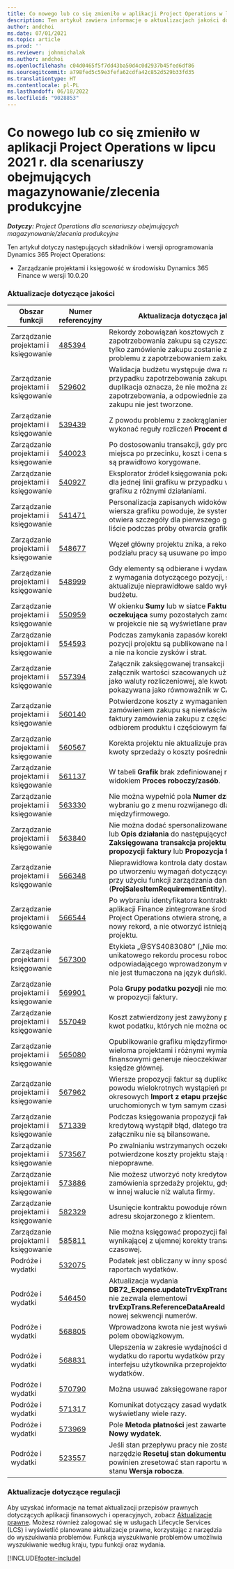 ```yaml
---
title: Co nowego lub co się zmieniło w aplikacji Project Operations w lipcu 2021 r. dla scenariuszy obejmujących magazynowanie/zlecenia produkcyjne
description: Ten artykuł zawiera informacje o aktualizacjach jakości dostępnych w wydaniu Project Operations w lipcu 2021 r. dla scenariuszy opartych na zasobach/produkcji.
author: andchoi
ms.date: 07/01/2021
ms.topic: article
ms.prod: ''
ms.reviewer: johnmichalak
ms.author: andchoi
ms.openlocfilehash: c04d0465f5f7dd43ba50d4c0d2937b45fed6df86
ms.sourcegitcommit: a798fed5c59e3fefa62cdfa42c852d529b33fd35
ms.translationtype: HT
ms.contentlocale: pl-PL
ms.lasthandoff: 06/18/2022
ms.locfileid: "9028853"
---
```

# <a name="whats-new-or-changed-in-project-operations-july-2021-for-stockedproduction-based-scenarios"></a>Co nowego lub co się zmieniło w aplikacji Project Operations w lipcu 2021 r. dla scenariuszy obejmujących magazynowanie/zlecenia produkcyjne

_**Dotyczy:** Project Operations dla scenariuszy obejmujących magazynowanie/zlecenia produkcyjne_

Ten artykuł dotyczy następujących składników i wersji oprogramowania Dynamics 365 Project Operations:

- Zarządzanie projektami i księgowość w środowisku Dynamics 365 Finance w wersji 10.0.20
 
### <a name="quality-updates"></a>Aktualizacje dotyczące jakości
                                                                                                                                                                                  
| Obszar funkcji                      | Numer referencyjny| Aktualizacja dotycząca jakości                                                                                                                                                                          |
|-----------------------------------|--------|---------------------------------------------------------------------------------------------------------------------------------------------------------------------------------|
| Zarządzanie projektami i księgowanie | [485394](https://fix.lcs.dynamics.com/Issue/Details/?bugId=485394) | Rekordy zobowiązań kosztowych z zapotrzebowania zakupu są czyszczone, gdy tylko zamówienie zakupu zostanie zwolnione z problemu z zapotrzebowaniem zakupu.                                                                           |
| Zarządzanie projektami i księgowanie | [529602](https://fix.lcs.dynamics.com/Issue/Details/?bugId=529602) | Walidacja budżetu występuje dwa razy w przypadku zapotrzebowania zakupu. Ta duplikacja oznacza, że nie można zamknąć zapotrzebowania, a odpowiednie zamówienie zakupu nie jest tworzone.                                                                                                                        |
| Zarządzanie projektami i księgowanie | [539439](https://fix.lcs.dynamics.com/Issue/Details/?bugId=539439) | Z powodu problemu z zaokrąglaniem nie można wykonać reguły rozliczeń **Procent do rozliczania**.                                                                              |
| Zarządzanie projektami i księgowanie | [540023](https://fix.lcs.dynamics.com/Issue/Details/?bugId=540023) | Po dostosowaniu transakcji, gdy procent ma miejsca po przecinku, koszt i cena sprzedaży nie są prawidłowo korygowane.                                      |
| Zarządzanie projektami i księgowanie | [540927](https://fix.lcs.dynamics.com/Issue/Details/?bugId=540927) | Eksplorator źródeł księgowania pokazuje godziny dla jednej linii grafiku w przypadku wielu wierszy grafiku z różnymi działaniami.                                      |
| Zarządzanie projektami i księgowanie | [541471](https://fix.lcs.dynamics.com/Issue/Details/?bugId=541471) | Personalizacja zapisanych widoków i szczegółów wiersza grafiku powoduje, że system zawsze otwiera szczegóły dla pierwszego grafiku na liście podczas próby otwarcia grafiku.  |
| Zarządzanie projektami i księgowanie | [548677](https://fix.lcs.dynamics.com/Issue/Details/?bugId=548677) | Węzeł główny projektu znika, a rekordy struktury podziału pracy są usuwane po imporcie.                                                                                             |
| Zarządzanie projektami i księgowanie | [548999](https://fix.lcs.dynamics.com/Issue/Details/?bugId=548999) | Gdy elementy są odbierane i wydawane w części z wymagania dotyczącego pozycji, system aktualizuje nieprawidłowe saldo wykorzystania budżetu. |
| Zarządzanie projektami i księgowanie | [550959](https://fix.lcs.dynamics.com/Issue/Details/?bugId=550959) | W okienku **Sumy** lub w siatce **Faktura oczekująca** sumy pozostałych zamówień zakupu w projekcie nie są wyświetlane prawidłowo.                                                                  |
| Zarządzanie projektami i księgowanie | [554593](https://fix.lcs.dynamics.com/Issue/Details/?bugId=554593) | Podczas zamykania zapasów korekty kosztów pozycji projektu są publikowane na koncie salda, a nie na koncie zysków i strat.                                                            |
| Zarządzanie projektami i księgowanie | [557394](https://fix.lcs.dynamics.com/Issue/Details/?bugId=557394) | Załącznik zaksięgowanej transakcji projektu i załącznik wartości szacowanych używają USD jako waluty rozliczeniowej, ale kwota jest pokazywana jako równoważnik w CAD.              |
| Zarządzanie projektami i księgowanie | [560140](https://fix.lcs.dynamics.com/Issue/Details/?bugId=560140) | Potwierdzone koszty z wymaganiem pozycji i zamówieniem zakupu są niewłaściwe w procesie faktury zamówienia zakupu z częściowym odbiorem produktu i częściowym fakturowaniem.       |
| Zarządzanie projektami i księgowanie | [560567](https://fix.lcs.dynamics.com/Issue/Details/?bugId=560567) | Korekta projektu nie aktualizuje prawidłowo kwoty sprzedaży o koszty pośrednie.                                                                                    |
| Zarządzanie projektami i księgowanie | [561137](https://fix.lcs.dynamics.com/Issue/Details/?bugId=561137) | W tabeli **Grafik** brak zdefiniowanej relacji z widokiem **Proces roboczy/zasób**.                                                                                   |
| Zarządzanie projektami i księgowanie | [563330](https://fix.lcs.dynamics.com/Issue/Details/?bugId=563330) | Nie można wypełnić pola **Numer działania** po wybraniu go z menu rozwijanego dla grafiku międzyfirmowego.                                                                 |
| Zarządzanie projektami i księgowanie | [563840](https://fix.lcs.dynamics.com/Issue/Details/?bugId=563840) | Nie można dodać spersonalizowanego pola **Cel** lub **Opis działania** do następujących stron: **Zaksięgowana transakcja projektu**, **Tworzenie propozycji faktury** lub **Propozycja faktury**.  |
| Zarządzanie projektami i księgowanie | [566348](https://fix.lcs.dynamics.com/Issue/Details/?bugId=566348) | Nieprawidłowa kontrola daty dostawy następuje po utworzeniu wymagań dotyczących pozycji przy użyciu funkcji zarządzania danymi (**ProjSalesItemRequirementEntity**).                                              |
| Zarządzanie projektami i księgowanie | [566544](https://fix.lcs.dynamics.com/Issue/Details/?bugId=566544) | Po wybraniu identyfikatora kontraktu projektu w aplikacji Finance zintegrowane środowisko Project Operations otwiera stronę, aby utworzyć nowy rekord, a nie otworzyć istniejący kontrakt projektu.                                                                                                                 |
| Zarządzanie projektami i księgowanie | [567300](https://fix.lcs.dynamics.com/Issue/Details/?bugId=567300) |  Etykieta „@SYS4083080” („Nie można znaleźć unikatowego rekordu procesu roboczego odpowiadającego wprowadzonym wartościom”) nie jest tłumaczona na język duński.                                |
| Zarządzanie projektami i księgowanie | [569901](https://fix.lcs.dynamics.com/Issue/Details/?bugId=569901) | Pola **Grupy podatku pozycji** nie można edytować w propozycji faktury.                                                                               |
| Zarządzanie projektami i księgowanie | [557049](https://fix.lcs.dynamics.com/Issue/Details/?bugId=557049) | Koszt zatwierdzony jest zawyżony przy użyciu kwot podatku, których nie można odliczać.                                                                                                    |
| Zarządzanie projektami i księgowanie | [565080](https://fix.lcs.dynamics.com/Issue/Details/?bugId=565080) | Opublikowanie grafiku międzyfirmowego z wieloma projektami i różnymi wymiarami finansowymi generuje nieoczekiwane wartości w księdze głównej.                             |
| Zarządzanie projektami i księgowanie | [567962](https://fix.lcs.dynamics.com/Issue/Details/?bugId=567962) | Wiersze propozycji faktur są duplikowane z powodu wielokrotnych wystąpień procesów okresowych **Import z etapu przejściowego** uruchomionych w tym samym czasie.                                      |
| Zarządzanie projektami i księgowanie | [571339](https://fix.lcs.dynamics.com/Issue/Details/?bugId=571339) | Podczas księgowania propozycji faktury z notą kredytową wystąpił błąd, dlatego transakcje w załączniku nie są bilansowane.    |
| Zarządzanie projektami i księgowanie | [573567](https://fix.lcs.dynamics.com/Issue/Details/?bugId=573567) | Po zwalnianiu wstrzymanych oczekujących faktur potwierdzone koszty projektu stają się niepoprawne.                                                                             |
| Zarządzanie projektami i księgowanie | [573886](https://fix.lcs.dynamics.com/Issue/Details/?bugId=573886) | Nie możesz utworzyć noty kredytowej dla zamówienia sprzedaży projektu, gdy podatek jest w innej walucie niż waluta firmy.                                      |
| Zarządzanie projektami i księgowanie | [582329](https://fix.lcs.dynamics.com/Issue/Details/?bugId=582329) | Usunięcie kontraktu powoduje również usunięcie adresu skojarzonego z klientem.                                                                                     |
| Zarządzanie projektami i księgowanie | [585811](https://fix.lcs.dynamics.com/Issue/Details/?bugId=585811) | Nie można księgować propozycji faktury wynikającej z ujemnej korekty transakcji czasowej.                                                                    |
| Podróże i wydatki                  | [532075](https://fix.lcs.dynamics.com/Issue/Details/?bugId=532075) | Podatek jest obliczany w inny sposób w raportach wydatków.                                                                                                                  |
| Podróże i wydatki                  | [546450](https://fix.lcs.dynamics.com/Issue/Details/?bugId=546450) | Aktualizacja wydania **DB72_Expense.updateTrvExpTransProjTransId()** nie zezwala elementowi **trvExpTrans.ReferenceDataAreaId** na tworzenie nowej sekwencji numerów.                    |
| Podróże i wydatki                  | [568805](https://fix.lcs.dynamics.com/Issue/Details/?bugId=568805) | Wprowadzona kwota nie jest wyświetlana z polem obowiązkowym.                                                                                                             |
| Podróże i wydatki                  | [568831](https://fix.lcs.dynamics.com/Issue/Details/?bugId=568831) | Ulepszenia w zakresie wydajności dołączania wydatku do raportu wydatków przy użyciu interfejsu użytkownika przeprojektowanych wydatków.                                                            |
| Podróże i wydatki                  | [570790](https://fix.lcs.dynamics.com/Issue/Details/?bugId=570790) | Można usuwać zaksięgowane raporty wydatków.                                                                                           |
| Podróże i wydatki                  | [571317](https://fix.lcs.dynamics.com/Issue/Details/?bugId=571317) | Komunikat dotyczący zasad wydatków jest wyświetlany wiele razy.                                                                                                       |
| Podróże i wydatki                  | [573969](https://fix.lcs.dynamics.com/Issue/Details/?bugId=573969) | Pole **Metoda płatności** jest zawarte w okienku **Nowy wydatek**.                                                                                                      |
| Podróże i wydatki                  | [523557](https://fix.lcs.dynamics.com/Issue/Details/?bugId=523557) | Jeśli stan przepływu pracy nie został znaleziony, narzędzie **Resetuj stan dokumentu wydatku** powinien zresetować stan raportu wydatków do stanu **Wersja robocza**. 

### <a name="regulatory-updates"></a>Aktualizacje dotyczące regulacji
Aby uzyskać informacje na temat aktualizacji przepisów prawnych dotyczących aplikacji finansowych i operacyjnych, zobacz [Aktualizacje prawne](/dynamics365/finance/localizations/regulatory-updates). Możesz również zalogować się w usługach Lifecycle Services (LCS) i wyświetlić planowane aktualizacje prawne, korzystając z narzędzia do wyszukiwania problemów. Funkcja wyszukiwanie problemów umożliwia wyszukiwanie według kraju, typu funkcji oraz wydania.


[!INCLUDE[footer-include](../../includes/footer-banner.md)]
